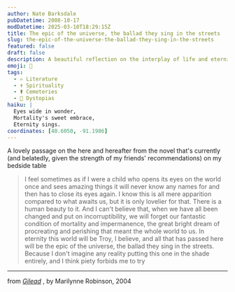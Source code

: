 ```yaml
---
author: Nate Barksdale
pubDatetime: 2008-10-17
modDatetime: 2025-03-10T18:29:15Z
title: The epic of the universe, the ballad they sing in the streets
slug: the-epic-of-the-universe-the-ballad-they-sing-in-the-streets
featured: false
draft: false
description: A beautiful reflection on the interplay of life and eternity from Marilynne Robinson's _Gilead_.
emoji: 🌌
tags:
  - ✍️ Literature
  - ✝️ Spirituality
  - ⚰️ Cemeteries
  - 🌌 Dystopias
haiku: |
  Eyes wide in wonder,  
  Mortality's sweet embrace,  
  Eternity sings.
coordinates: [40.6050, -91.1986]
---
```


A lovely passage on the here and hereafter from the novel that's currently (and belatedly, given the strength of my friends' recommendations) on my bedside table

> I feel sometimes as if I were a child who opens its eyes on the world once and sees amazing things it will never know any names for and then has to close its eyes again. I know this is all mere apparition compared to what awaits us, but it is only lovelier for that. There is a human beauty to it. And I can't believe that, when we have all been changed and put on incorruptibility, we will forget our fantastic condition of mortality and impermanence, the great bright dream of procreating and perishing that meant the whole world to us. In eternity this world will be Troy, I believe, and all that has passed here will be the epic of the universe, the ballad they sing in the streets. Because I don't imagine any reality putting this one in the shade entirely, and I think piety forbids me to try

---

from _[Gilead](http://books.google.com/books?id=d-f--2Lth_QC&printsec=frontcover&dq=gilead&ei=Nu74SNe2G4u8tAPattSmDA#PPA57,M1)_ , by Marilynne Robinson, 2004
